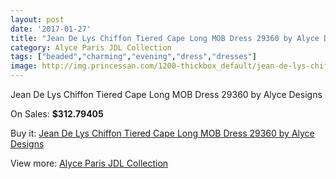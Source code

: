 ```yaml
---
layout: post
date: '2017-01-27'
title: "Jean De Lys Chiffon Tiered Cape Long MOB Dress 29360 by Alyce Designs"
category: Alyce Paris JDL Collection
tags: ["beaded","charming","evening","dress","dresses"]
image: http://img.princessan.com/1200-thickbox_default/jean-de-lys-chiffon-tiered-cape-long-mob-dress-29360-by-alyce-designs.jpg
---
```

Jean De Lys Chiffon Tiered Cape Long MOB Dress 29360 by Alyce Designs

On Sales: **$312.79405**
<a href="https://www.princessan.com/en/alyce-paris-jdl-collection/552-jean-de-lys-chiffon-tiered-cape-long-mob-dress-29360-by-alyce-designs.html"><amp-img layout="responsive" width="600" height="600" src="//img.princessan.com/1200-thickbox_default/jean-de-lys-chiffon-tiered-cape-long-mob-dress-29360-by-alyce-designs.jpg" alt="Jean De Lys Chiffon Tiered Cape Long MOB Dress 29360 by Alyce Designs 0" /></a>
<a href="https://www.princessan.com/en/alyce-paris-jdl-collection/552-jean-de-lys-chiffon-tiered-cape-long-mob-dress-29360-by-alyce-designs.html"><amp-img layout="responsive" width="600" height="600" src="//img.princessan.com/1202-thickbox_default/jean-de-lys-chiffon-tiered-cape-long-mob-dress-29360-by-alyce-designs.jpg" alt="Jean De Lys Chiffon Tiered Cape Long MOB Dress 29360 by Alyce Designs 1" /></a>
<a href="https://www.princessan.com/en/alyce-paris-jdl-collection/552-jean-de-lys-chiffon-tiered-cape-long-mob-dress-29360-by-alyce-designs.html"><amp-img layout="responsive" width="600" height="600" src="//img.princessan.com/1201-thickbox_default/jean-de-lys-chiffon-tiered-cape-long-mob-dress-29360-by-alyce-designs.jpg" alt="Jean De Lys Chiffon Tiered Cape Long MOB Dress 29360 by Alyce Designs 2" /></a>

Buy it: [Jean De Lys Chiffon Tiered Cape Long MOB Dress 29360 by Alyce Designs](https://www.princessan.com/en/alyce-paris-jdl-collection/552-jean-de-lys-chiffon-tiered-cape-long-mob-dress-29360-by-alyce-designs.html "Jean De Lys Chiffon Tiered Cape Long MOB Dress 29360 by Alyce Designs")

View more: [Alyce Paris JDL Collection](https://www.princessan.com/en/7-alyce-paris-jdl-collection "Alyce Paris JDL Collection")